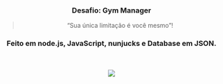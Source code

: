 
<h3 align="center">
  Desafio: Gym Manager
</h3>

<blockquote align="center">“Sua única limitação é você mesmo”!</blockquote>

<h3 align="center">
   Feito em node.js, JavaScript, nunjucks e Database em JSON.
</h3>


<p align="center">
    <br/>
  <br/>
  <img src="efiz.gif" >
  <br/>
  <br/>
</p>



